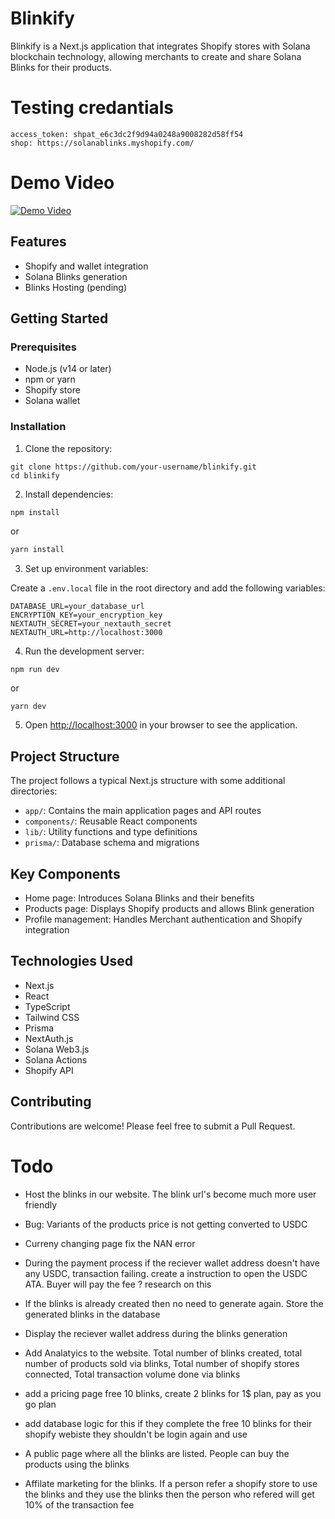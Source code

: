 # Blinkify

Blinkify is a Next.js application that integrates Shopify stores with Solana blockchain technology, allowing merchants to create and share Solana Blinks for their products.

# Testing credantials

```
access_token: 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
shop: https://solanablinks.myshopify.com/
```

# Demo Video

[![Demo Video](https://img.youtube.com/vi/yzXBa84oRiI/0.jpg)](https://www.youtube.com/watch?v=yzXBa84oRiI&ab_channel=Thrishank)

## Features

- Shopify and wallet integration
- Solana Blinks generation
- Blinks Hosting (pending)

## Getting Started

### Prerequisites

- Node.js (v14 or later)
- npm or yarn
- Shopify store
- Solana wallet

### Installation

1. Clone the repository:

```
git clone https://github.com/your-username/blinkify.git
cd blinkify
```

2. Install dependencies:

```bash
npm install
```

or

```bash
yarn install
```

3. Set up environment variables:

Create a `.env.local` file in the root directory and add the following variables:

```
DATABASE_URL=your_database_url
ENCRYPTION_KEY=your_encryption_key
NEXTAUTH_SECRET=your_nextauth_secret
NEXTAUTH_URL=http://localhost:3000
```

4. Run the development server:

```
npm run dev
```

or

```
yarn dev
```

5. Open [http://localhost:3000](http://localhost:3000) in your browser to see the application.

## Project Structure

The project follows a typical Next.js structure with some additional directories:

- `app/`: Contains the main application pages and API routes
- `components/`: Reusable React components
- `lib/`: Utility functions and type definitions
- `prisma/`: Database schema and migrations

## Key Components

- Home page: Introduces Solana Blinks and their benefits
- Products page: Displays Shopify products and allows Blink generation
- Profile management: Handles Merchant authentication and Shopify integration

## Technologies Used

- Next.js
- React
- TypeScript
- Tailwind CSS
- Prisma
- NextAuth.js
- Solana Web3.js
- Solana Actions
- Shopify API

## Contributing

Contributions are welcome! Please feel free to submit a Pull Request.

# Todo

- Host the blinks in our website. The blink url's become much more user friendly
- Bug: Variants of the products price is not getting converted to USDC
- Curreny changing page fix the NAN error

- During the payment process if the reciever wallet address doesn't have any USDC, transaction failing. create a instruction to open the USDC ATA. Buyer will pay the fee ? research on this
- If the blinks is already created then no need to generate again. Store the generated blinks in the database
- Display the reciever wallet address during the blinks generation

- Add Analatyics to the website. Total number of blinks created, total number of products sold via blinks, Total number of shopify stores connected, Total transaction volume done via blinks

- add a pricing page free 10 blinks, create 2 blinks for 1$ plan, pay as you go plan
- add database logic for this if they complete the free 10 blinks for their shopify webiste they shouldn't be login again and use
- A public page where all the blinks are listed. People can buy the products using the blinks
- Affilate marketing for the blinks. If a person refer a shopify store to use the blinks and they use the blinks then the person who refered will get 10% of the transaction fee
